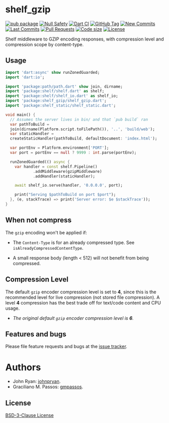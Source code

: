 # shelf_gzip

[![pub package](https://img.shields.io/pub/v/shelf_gzip.svg?logo=dart&logoColor=00b9fc)](https://pub.dev/packages/shelf_gzip)
[![Null Safety](https://img.shields.io/badge/null-safety-brightgreen)](https://dart.dev/null-safety)
[![Dart CI](https://github.com/johnpryan/shelf_gzip/actions/workflows/dart.yml/badge.svg)](https://github.com/johnpryan/shelf_gzip/actions/workflows/dart.yml)
[![GitHub Tag](https://img.shields.io/github/v/tag/johnpryan/shelf_gzip?logo=git&logoColor=white)](https://github.com/johnpryan/shelf_gzip/releases)
[![New Commits](https://img.shields.io/github/commits-since/johnpryan/shelf_gzip/latest?logo=git&logoColor=white)](https://github.com/johnpryan/shelf_gzip/network)
[![Last Commits](https://img.shields.io/github/last-commit/johnpryan/shelf_gzip?logo=git&logoColor=white)](https://github.com/johnpryan/shelf_gzip/commits/master)
[![Pull Requests](https://img.shields.io/github/issues-pr/johnpryan/shelf_gzip?logo=github&logoColor=white)](https://github.com/johnpryan/shelf_gzip/pulls)
[![Code size](https://img.shields.io/github/languages/code-size/johnpryan/shelf_gzip?logo=github&logoColor=white)](https://github.com/johnpryan/shelf_gzip)
[![License](https://img.shields.io/github/license/johnpryan/shelf_gzip?logo=open-source-initiative&logoColor=green)](https://github.com/johnpryan/shelf_gzip/blob/master/LICENSE)

Shelf middleware to GZIP encoding responses, with compression level and compression scope by content-type.

## Usage

```dart
import 'dart:async' show runZonedGuarded;
import 'dart:io';

import 'package:path/path.dart' show join, dirname;
import 'package:shelf/shelf.dart' as shelf;
import 'package:shelf/shelf_io.dart' as shelf_io;
import 'package:shelf_gzip/shelf_gzip.dart';
import 'package:shelf_static/shelf_static.dart';

void main() {
  // Assumes the server lives in bin/ and that `pub build` ran
  var pathToBuild =
  join(dirname(Platform.script.toFilePath()), '..', 'build/web');
  var staticHandler =
  createStaticHandler(pathToBuild, defaultDocument: 'index.html');

  var portEnv = Platform.environment['PORT'];
  var port = portEnv == null ? 9999 : int.parse(portEnv);

  runZonedGuarded(() async {
    var handler = const shelf.Pipeline()
            .addMiddleware(gzipMiddleware)
            .addHandler(staticHandler);

    await shelf_io.serve(handler, '0.0.0.0', port);

    print("Serving $pathToBuild on port $port");
  }, (e, stackTrace) => print('Server error: $e $stackTrace'));
}
```

## When not compress 

The `gzip` encoding won't be applied if:

- The `Content-Type` is for an already
compressed type. See `isAlreadyCompressedContentType`.


- A small response body (length < 512) will not benefit from being compressed.

## Compression Level

The default `gzip` encoder compression level is set to **4**,
since this is the recommended level for live compression
(not stored file compression). A level **4** compression
has the best trade off for text/code content and CPU usage.

- *The original default `gzip` encoder compression level is **6**.*

## Features and bugs

Please file feature requests and bugs at the [issue tracker][tracker].

[tracker]: https://github.com/johnpryan/shelf_gzip

# Authors
- John Ryan: [johnpryan][github_johnpryan].
- Graciliano M. Passos: [gmpassos][github_gmpassos].

[github_johnpryan]: https://github.com/johnpryan
[github_gmpassos]: https://github.com/gmpassos


## License

[BSD-3-Clause License][license]

[license]: https://github.com/johnpryan/shelf_gzip/blob/master/LICENSE
